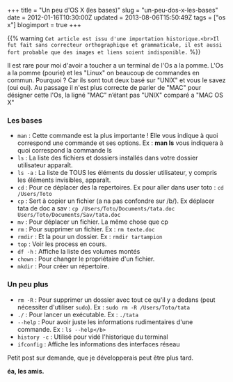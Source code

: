+++
title = "Un peu d'OS X (les bases)"
slug = "un-peu-dos-x-les-bases"
date = 2012-01-16T10:30:00Z
updated = 2013-08-06T15:50:49Z
tags = ["os x"]
blogimport = true
+++

{{% warning `Cet article est issu d'une importation historique.<br>Il fut fait sans correcteur orthographique et grammaticale, il est aussi fort probable que des images et liens soient indisponible.` %}}

Il est rare pour moi d'avoir a toucher a un terminal de l'Os a la pomme.
L'Os a la pomme (pourie) et les "Linux" on beaucoup de commandes en commun. Pourquoi ? Car ils sont tout deux basé sur "UNIX" et vous le savez (oui oui).
Au passage il n'est plus correcte de parler de "MAC" pour désigner cette l'Os, la ligné "MAC" n’étant pas "UNIX" comparé a "MAC OS X"

### Les bases

- `man` : Cette commande est la plus importante ! Elle vous indique à quoi correspond une commande et ses options. Ex : **man ls** vous indiquera à quoi correspond la commande ls
- `ls` : La liste des fichiers et dossiers installés dans votre dossier utilisateur apparaît.
- `ls -a` : La liste de TOUS les éléments du dossier utilisateur, y compris les éléments invisibles, apparaît.
- `cd` : Pour ce déplacer des la repertoires. Ex pour aller dans user toto : `cd /Users/Toto`
- `cp` : Sert à copier un fichier (a na pas confondre sur /b/). Ex déplacer tata de doc a sav : `cp /Users/Toto/Documents/tata.doc Users/Toto/Documents/Sav/tata.doc`
- `mv` : Pour déplacer un fichier. La même chose que cp
- `rm` : Pour supprimer un fichier. Ex : `rm texte.doc`
- `rmdir` : Et la pour un dossier. Ex : `rmdir tartampion`
- `top` : Voir les process en cours.
- `df -h` : Affiche la liste des volumes montés
- `chown` : Pour changer le propriétaire d'un fichier.
- `mkdir` : Pour créer un répertoire.

### Un peu plus

- `rm -R` : Pour supprimer un dossier avec tout ce qu'il y a dedans (peut nécessiter d'utiliser `sudo`). Ex : `sudo rm -R /Users/Toto/tata`
- `./` : Pour lancer un exécutable. Ex : `./tata`
- `--help` : Pour avoir juste les informations rudimentaires d'une commande. Ex : `ls --help</b>`
- `history -c` : Utilisé pour vidé l'historique du terminal
- `ifconfig` : Affiche les informations des interfaces réseau

Petit post sur demande, que je développerais peut être plus tard.

**éa, les amis.**
